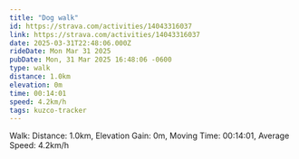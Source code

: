 ```yaml
---
title: "Dog walk"
id: https://strava.com/activities/14043316037
link: https://strava.com/activities/14043316037
date: 2025-03-31T22:48:06.000Z
rideDate: Mon Mar 31 2025
pubDate: Mon, 31 Mar 2025 16:48:06 -0600
type: walk
distance: 1.0km
elevation: 0m
time: 00:14:01
speed: 4.2km/h
tags: kuzco-tracker
---
```

Walk: Distance: 1.0km, Elevation Gain: 0m, Moving Time: 00:14:01, Average Speed: 4.2km/h
